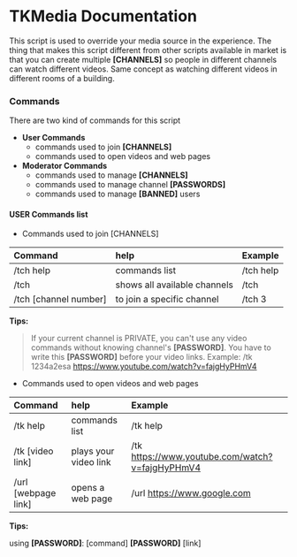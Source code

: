 # TKMedia Documentation
This script is used to override your media source in the experience. The thing that makes this script different from other scripts available in market is that you can create multiple __[CHANNELS]__ so people in different channels can watch different videos. Same concept as watching different videos in different rooms of a building.


### Commands
There are two kind of commands for this script

- __User Commands__
  - commands used to join __[CHANNELS]__
  - commands used to open videos and web pages
- __Moderator Commands__
  - commands used to manage __[CHANNELS]__
  - commands used to manage channel __[PASSWORDS]__
  - commands used to manage __[BANNED]__ users



#### USER Commands list
* Commands used to join [CHANNELS]

Command | help | Example
:--- | :--- | :--- 
/tch help | commands list | /tch help
/tch | shows all available channels | /tch
/tch [channel number] |  to join a specific channel  | /tch 3

__Tips:__

>If your current channel is PRIVATE, you can't use any video commands without knowing channel's __[PASSWORD]__.
You have to write this __[PASSWORD]__ before your video links. Example:
> /tk 1234a2esa https://www.youtube.com/watch?v=fajgHyPHmV4


* Commands used to open videos and web pages

Command      | help          | Example
:--- | :--- | :---
/tk help | commands list | /tk help
/tk [video link] | plays your video link | /tk https://www.youtube.com/watch?v=fajgHyPHmV4
/url [webpage link] | opens a web page | /url https://www.google.com

__Tips:__

using __[PASSWORD]__: [command] __[PASSWORD]__ [link]

